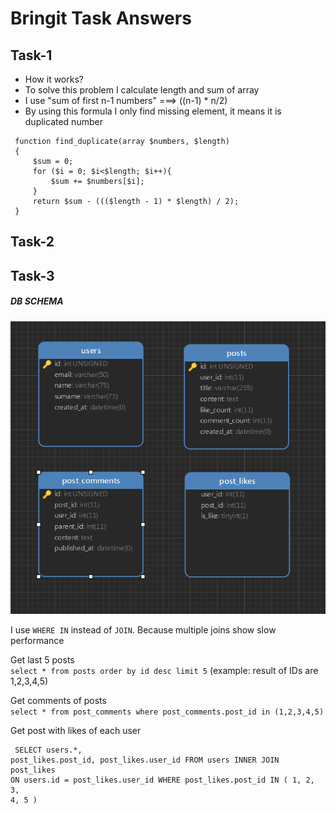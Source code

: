 # **Bringit Task Answers**


## **Task-1**

 * How it works?
 * To solve this problem I calculate length and sum of array
 * I use "sum of first n-1 numbers" ===> ((n-1) * n/2)
 * By using this formula I only find missing element, it means it is duplicated number
 
<pre><code> function find_duplicate(array $numbers, $length)
 {
     $sum = 0;
     for ($i = 0; $i<$length; $i++){
         $sum += $numbers[$i];
     }
     return $sum - ((($length - 1) * $length) / 2);
 }</code></pre>
 

## **Task-2**

## **Task-3**

##### DB SCHEMA

![alt text](db_schema.png)

I use `WHERE IN` instead of `JOIN`. Because multiple joins show slow performance

Get last 5 posts  
`select * from posts order by id desc limit 5` (example: result of IDs are 1,2,3,4,5)

Get comments of posts  
``select * from post_comments where post_comments.post_id in (1,2,3,4,5)``

Get post with likes of each user
<code><pre>
SELECT users.*, 
    post_likes.post_id, 
    post_likes.user_id 
FROM users 
     INNER JOIN post_likes 
             ON users.id = post_likes.user_id 
WHERE  post_likes.post_id IN ( 1, 2, 3, 4, 5 )
    </pre></code>




